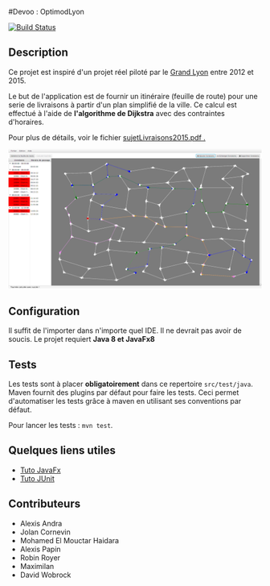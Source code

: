 #Devoo : OptimodLyon

[![Build Status](https://travis-ci.org/Hexabinome/devoo.svg?branch=master)](https://travis-ci.org/Hexabinome/devoo)

## Description
Ce projet est inspiré d'un projet réel piloté par le [Grand Lyon](http://www.grandlyon.com/) entre 2012 et 2015.

Le but de l'application est de fournir un itinéraire (feuille de route) pour une serie de livraisons à partir d'un plan simplifié de la ville. 
Ce calcul est effectué à l'aide de **l'algorithme de Dijkstra** avec des contraintes d'horaires. 

Pour plus de détails, voir le fichier [sujetLivraisons2015.pdf .](https://github.com/Hexabinome/devoo/blob/master/sujetLivraisons2015.pdf)

![capture](capture.png)

## Configuration
Il suffit de l'importer dans n'importe quel IDE. Il ne devrait pas avoir de soucis. Le projet requiert **Java 8 et JavaFx8**


## Tests
Les tests sont à placer **obligatoirement** dans ce repertoire `src/test/java`. Maven fournit des plugins par défaut pour faire les tests.
Ceci permet d'automatiser les tests grâce à maven en utilisant ses conventions par défaut.

Pour lancer les tests : `mvn test`.  



## Quelques liens utiles
 - [Tuto JavaFx](http://code.makery.ch/library/javafx-2-tutorial/)
 - [Tuto JUnit](http://blog.soat.fr/2014/02/du-bon-usage-de-junit-12/)

## Contributeurs
 - Alexis Andra
 - Jolan Cornevin
 - Mohamed El Mouctar Haidara 
 - Alexis Papin
 - Robin Royer
 - Maximilan 
 - David Wobrock
